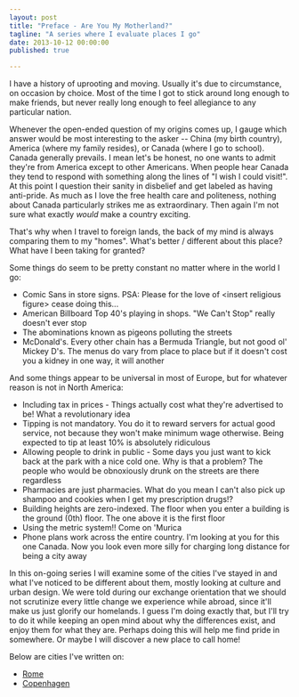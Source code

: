 ```yaml
---
layout: post
title: "Preface - Are You My Motherland?"
tagline: "A series where I evaluate places I go"
date: 2013-10-12 00:00:00
published: true

---
```


I have a history of uprooting and moving. Usually it's due to circumstance, on 
occasion by choice. Most of the time I got to stick around long enough to make 
friends, but never really long enough to feel allegiance to any particular 
nation.

Whenever the open-ended question of my origins comes up, I gauge which answer 
would be most interesting to the asker -- China (my birth country), America 
(where my family resides), or Canada (where I go to school).  Canada generally 
prevails. I mean let's be honest, no one wants to admit they're from America 
except to other Americans. When people hear Canada they tend to respond with 
something along the lines of "I wish I could visit!". At this point I question 
their sanity in disbelief and get labeled as having anti-pride.  As much as I 
love the free health care and politeness, nothing about Canada particularly 
strikes me as extraordinary. Then again I'm not sure what exactly _would_ make a 
country exciting.

That's why when I travel to foreign lands, the back of my mind is always 
comparing them to my "homes". What's better / different about this place? What 
have I been taking for granted?

Some things do seem to be pretty constant no matter where in the world I go:

- Comic Sans in store signs. PSA: Please for the love of \<insert religious 
figure\> cease doing this...
- American Billboard Top 40's playing in shops. "We Can't Stop" really doesn't 
ever stop
- The abominations known as pigeons polluting the streets
- McDonald's. Every other chain has a Bermuda Triangle, but not good ol' Mickey 
D's. The menus do vary from place to place but if it doesn't cost you a kidney 
in one way, it will another

And some things appear to be universal in most of Europe, but for whatever 
reason is not in North America:

- Including tax in prices - Things actually cost what they're advertised to be! 
What a revolutionary idea
- Tipping is not mandatory. You do it to reward servers for actual good service, 
not because they won't make minimum wage otherwise. Being expected to tip at 
least 10% is absolutely ridiculous
- Allowing people to drink in public - Some days you just want to kick back at 
the park with a nice cold one. Why is that a problem? The people who would be 
obnoxiously drunk on the streets are there regardless
- Pharmacies are just pharmacies. What do you mean I can't also pick up shampoo 
and cookies when I get my prescription drugs!?
- Building heights are zero-indexed. The floor when you enter a building is the 
ground (0th) floor. The one above it is the first floor
- Using the metric system!! Come on 'Murica
- Phone plans work across the entire country. I'm looking at you for this one 
Canada. Now you look even more silly for charging long distance for being a city 
away

In this on-going series I will examine some of the cities I've stayed in and 
what I've noticed to be different about them, mostly looking at culture and 
urban design. We were told during our exchange orientation that we should not 
scrutinize every little change we experience while abroad, since it'll make us 
just glorify our homelands. I guess I'm doing exactly that, but I'll try to do 
it while keeping an open mind about why the differences exist, and enjoy them 
for what they are. Perhaps doing this will help me find pride in somewhere. Or 
  maybe I will discover a new place to call home!

Below are cities I've written on:

- [Rome](/blog/are-you-my-motherland-2)
- [Copenhagen](/blog/are-you-my-motherland-3)

